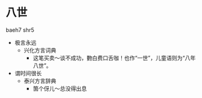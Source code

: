 



# 八世
baeh7 shr5
+ 极言永远
  * 兴化方言词典
    - 这笔买卖～谈不成功，覅白费口舌咖！也作“一世”，儿童语则为“八年八世”。
+ 谓时间很长
  * 泰兴方言辞典
    - 箇个伢儿～总没得出息

